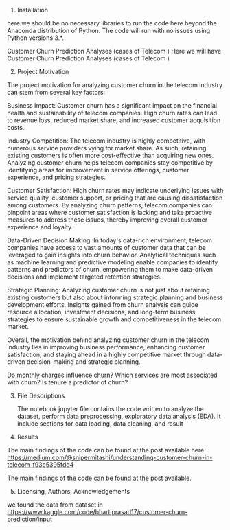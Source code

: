 1. Installation

here we should be no necessary libraries to run the code here beyond the Anaconda distribution of Python. The code will run with no issues using Python versions 3.*.

Customer Churn Prediction Analyses (cases of Telecom )
Here we will have Customer Churn Prediction Analyses (cases of Telecom )

2. Project Motivation

The project motivation for analyzing customer churn in the telecom industry can stem from several key factors:

Business Impact: Customer churn has a significant impact on the financial health and sustainability of telecom companies. High churn rates can lead to revenue loss, reduced market share, and increased customer acquisition costs.

Industry Competition: The telecom industry is highly competitive, with numerous service providers vying for market share. As such, retaining existing customers is often more cost-effective than acquiring new ones. Analyzing customer churn helps telecom companies stay competitive by identifying areas for improvement in service offerings, customer experience, and pricing strategies.

Customer Satisfaction: High churn rates may indicate underlying issues with service quality, customer support, or pricing that are causing dissatisfaction among customers. By analyzing churn patterns, telecom companies can pinpoint areas where customer satisfaction is lacking and take proactive measures to address these issues, thereby improving overall customer experience and loyalty.

Data-Driven Decision Making: In today's data-rich environment, telecom companies have access to vast amounts of customer data that can be leveraged to gain insights into churn behavior. Analytical techniques such as machine learning and predictive modeling enable companies to identify patterns and predictors of churn, empowering them to make data-driven decisions and implement targeted retention strategies.

Strategic Planning: Analyzing customer churn is not just about retaining existing customers but also about informing strategic planning and business development efforts. Insights gained from churn analysis can guide resource allocation, investment decisions, and long-term business strategies to ensure sustainable growth and competitiveness in the telecom market.

Overall, the motivation behind analyzing customer churn in the telecom industry lies in improving business performance, enhancing customer satisfaction, and staying ahead in a highly competitive market through data-driven decision-making and strategic planning.

Do monthly charges influence churn?
Which services are most associated with churn?
Is tenure a predictor of churn?

3. File Descriptions

   The notebook jupyter file contains the code written to analyze the dataset, perform data preprocessing, exploratory data analysis (EDA).
   It include sections for data loading, data cleaning, and result 
4. Results

The main findings of the code can be found at the post available here: https://medium.com/@snipermitashi/understanding-customer-churn-in-telecom-f93e5395fdd4

The main findings of the code can be found at the post available.

5. Licensing, Authors, Acknowledgements

we found the data from dataset in https://www.kaggle.com/code/bhartiprasad17/customer-churn-prediction/input
